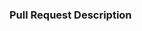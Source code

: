 ### Pull Request Description
<!--
- Please describe the nature of your PR here, as well as the motivation for it.
- If it fixes an open issue, please mention that issue number here.
-->

